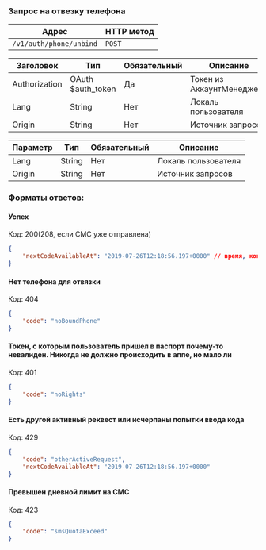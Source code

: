 
### Запрос на отвезку телефона

| Адрес              | HTTP метод |
|--------------------|------------|
| `/v1/auth/phone/unbind`   | `POST`      |

| Заголовок         | Тип                | Обязательный | Описание                  |
|-------------------|--------------------|--------------|---------------------------|
| Authorization     | OAuth $auth_token | Да            | Токен из АккаунтМенеджера |
| Lang              | String            | Нет           | Локаль пользователя       |
| Origin            | String            | Нет           | Источник запросов         |

| Параметр  | Тип           | Обязательный | Описание                   |
|-----------|---------------|--------------|----------------------------|
| Lang      | String        | Нет          | Локаль пользователя        |
| Origin    | String        | Нет          | Источник запросов          |


### Форматы ответов:

#### Успех
Код: 200(208, если СМС уже отправлена)


```json
{
    "nextCodeAvailableAt": "2019-07-26T12:18:56.197+0000" // время, когда можно будет запросить следующий код
}
```

#### Нет телефона для отвязки
Код: 404

```json
{
    "code": "noBoundPhone"
}
```

#### Токен, с которым пользователь пришел в паспорт почему-то невалиден. Никогда не должно происходить в аппе, но мало ли
Код: 401

```json
{
    "code": "noRights"
}
```

#### Есть другой активный реквест или исчерпаны попытки ввода кода
Код: 429

```json
{
    "code": "otherActiveRequest",
    "nextCodeAvailableAt": "2019-07-26T12:18:56.197+0000"
}
```

#### Превышен дневной лимит на СМС
Код: 423

```json
{
    "code": "smsQuotaExceed"
}
```
